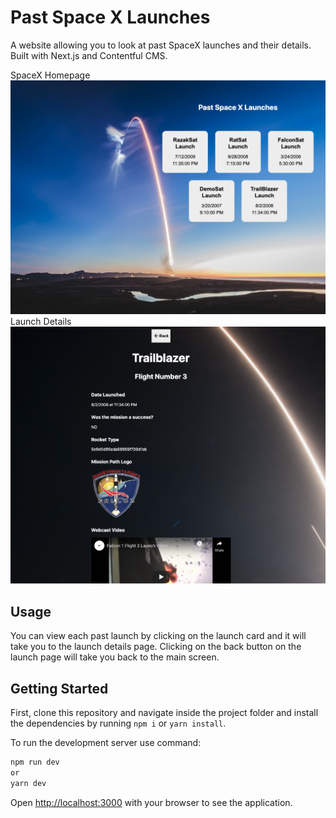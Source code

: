 # Past Space X Launches

A website allowing you to look at past SpaceX launches and their details. Built with Next.js and Contentful CMS.

SpaceX Homepage
![SpaceXHomepage](https://github.com/NinjaEagle/past-spacexlaunches/blob/main/public/launchpage.png)
Launch Details
![Launch Details](https://github.com/NinjaEagle/past-spacexlaunches/blob/main/public/launchdetails.png)

## Usage
You can view each past launch by clicking on the launch card and it will take you to the launch details page. Clicking on the back button on the launch page will take you back to the main screen.

## Getting Started

First, clone this repository and navigate inside the project folder and install the dependencies by running `npm i` or `yarn install`. 

To run the development server use command:

```bash
npm run dev 
or
yarn dev
```

Open [http://localhost:3000](http://localhost:3000) with your browser to see the application.


